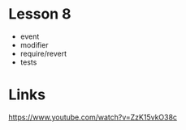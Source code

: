 # Lesson 8
- event
- modifier
- require/revert
- tests

# Links
https://www.youtube.com/watch?v=ZzK15vkO38c